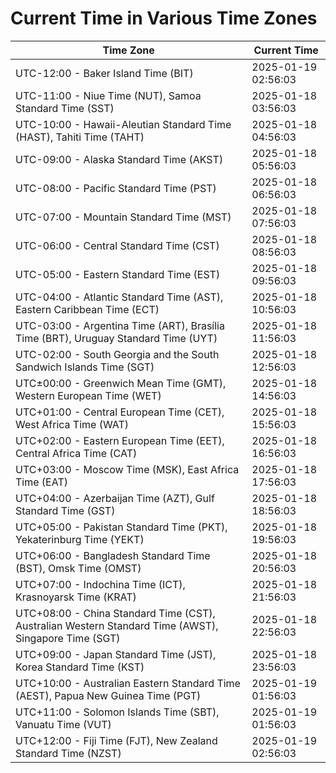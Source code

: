 # Current Time in Various Time Zones

| Time Zone | Current Time |
|-----------|--------------|
| UTC-12:00 - Baker Island Time (BIT) | 2025-01-19 02:56:03 |
| UTC-11:00 - Niue Time (NUT), Samoa Standard Time (SST) | 2025-01-18 03:56:03 |
| UTC-10:00 - Hawaii-Aleutian Standard Time (HAST), Tahiti Time (TAHT) | 2025-01-18 04:56:03 |
| UTC-09:00 - Alaska Standard Time (AKST) | 2025-01-18 05:56:03 |
| UTC-08:00 - Pacific Standard Time (PST) | 2025-01-18 06:56:03 |
| UTC-07:00 - Mountain Standard Time (MST) | 2025-01-18 07:56:03 |
| UTC-06:00 - Central Standard Time (CST) | 2025-01-18 08:56:03 |
| UTC-05:00 - Eastern Standard Time (EST) | 2025-01-18 09:56:03 |
| UTC-04:00 - Atlantic Standard Time (AST), Eastern Caribbean Time (ECT) | 2025-01-18 10:56:03 |
| UTC-03:00 - Argentina Time (ART), Brasília Time (BRT), Uruguay Standard Time (UYT) | 2025-01-18 11:56:03 |
| UTC-02:00 - South Georgia and the South Sandwich Islands Time (SGT) | 2025-01-18 12:56:03 |
| UTC±00:00 - Greenwich Mean Time (GMT), Western European Time (WET) | 2025-01-18 14:56:03 |
| UTC+01:00 - Central European Time (CET), West Africa Time (WAT) | 2025-01-18 15:56:03 |
| UTC+02:00 - Eastern European Time (EET), Central Africa Time (CAT) | 2025-01-18 16:56:03 |
| UTC+03:00 - Moscow Time (MSK), East Africa Time (EAT) | 2025-01-18 17:56:03 |
| UTC+04:00 - Azerbaijan Time (AZT), Gulf Standard Time (GST) | 2025-01-18 18:56:03 |
| UTC+05:00 - Pakistan Standard Time (PKT), Yekaterinburg Time (YEKT) | 2025-01-18 19:56:03 |
| UTC+06:00 - Bangladesh Standard Time (BST), Omsk Time (OMST) | 2025-01-18 20:56:03 |
| UTC+07:00 - Indochina Time (ICT), Krasnoyarsk Time (KRAT) | 2025-01-18 21:56:03 |
| UTC+08:00 - China Standard Time (CST), Australian Western Standard Time (AWST), Singapore Time (SGT) | 2025-01-18 22:56:03 |
| UTC+09:00 - Japan Standard Time (JST), Korea Standard Time (KST) | 2025-01-18 23:56:03 |
| UTC+10:00 - Australian Eastern Standard Time (AEST), Papua New Guinea Time (PGT) | 2025-01-19 01:56:03 |
| UTC+11:00 - Solomon Islands Time (SBT), Vanuatu Time (VUT) | 2025-01-19 01:56:03 |
| UTC+12:00 - Fiji Time (FJT), New Zealand Standard Time (NZST) | 2025-01-19 02:56:03 |
